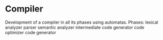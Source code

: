 # Compiler
Development of a compiler in all its phases using automatas.
Phases:
lexical analyzer
parser
semantic analyzer
intermediate code generator
code optimizer
code generator
